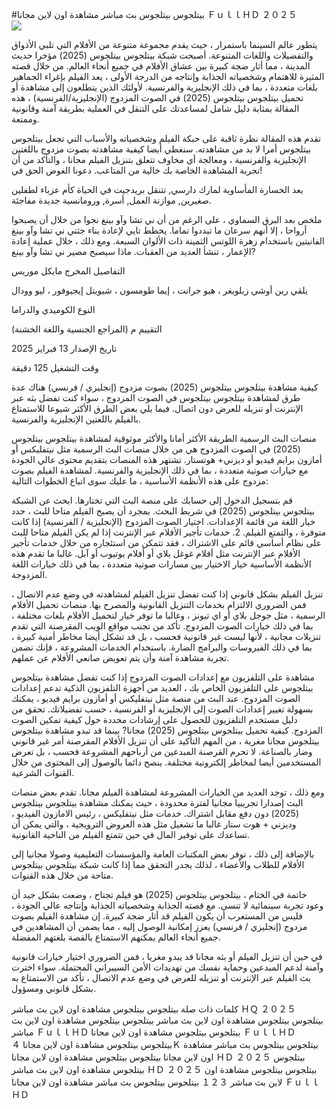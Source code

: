 #بيتلجوس بيتلجوس بث مباشر مشاهدة اون لاين مجانا ＦｕｌｌＨＤ ２０２５  
[![](https://i.imgur.com/qSNzIqt.png)](https://movie.rssnews.media/DxiJjBZE.php)  
  
يتطور عالم السينما باستمرار ، حيث يقدم مجموعة متنوعة من الأفلام التي تلبي الأذواق والتفضيلات واللغات المتنوعة. أصبحت شبكة بيتلجوس بيتلجوس (2025) مؤخرا حديث المدينة ، مما أثار ضجة كبيرة بين عشاق الأفلام في جميع أنحاء العالم. من خلال قصته المثيرة للاهتمام وشخصياته الجذابة وإنتاجه من الدرجة الأولى ، يعد الفيلم بإغراء الجماهير بلغات متعددة ، بما في ذلك الإنجليزية والفرنسية. لأولئك الذين يتطلعون إلى مشاهدة أو تحميل بيتلجوس بيتلجوس (2025) في الصوت المزدوج (الإنجليزية/الفرنسية) ، هذه المقالة بمثابة دليل شامل لمساعدتك على التنقل في العملية بطريقة آمنة وقانونية وممتعة.

تقدم هذه المقالة نظرة ثاقبة على حبكة الفيلم وشخصياته والأسباب التي تجعل بيتلجوس بيتلجوس أمرا لا بد من مشاهدته. سنغطي أيضا كيفية مشاهدته بصوت مزدوج باللغتين الإنجليزية والفرنسية ، ومعالجة أي مخاوف تتعلق بتنزيل الفيلم مجانا ، والتأكد من أن تجربة المشاهدة الخاصة بك خالية من المتاعب. دعونا الغوص الحق في!

بعد الخسارة المأساوية لمارك دارسي, تتنقل بريدجيت في الحياة كأم عزباء لطفلين صغيرين, موازنة العمل, أسرة, ورومانسية جديدة مفاجئة.

ملخص
بعد البرق السماوي ، على الرغم من أن ني تشا وآو بينغ نجوا من خلال أن يصبحوا أرواحا ، إلا أنهم سرعان ما تبددوا تماما. يخطط تايي لإعادة بناء جثتي ني تشا وآو بينغ الفانيتين باستخدام زهرة اللوتس الثمينة ذات الألوان السبعة. ومع ذلك ، خلال عملية إعادة الإعمار ، تنشأ العديد من العقبات. ماذا سيصبح مصير ني تشا وآو بينغ?

التفاصيل
المخرج مايكل موريس

يلقي رين أوشي زيلويغر ، هيو جرانت ، إيما طومسون ، شيويتل إيجيوفور ، ليو وودال

النوع الكوميدي والدراما

التقييم م (المراجع الجنسية واللغة الخشنة)

تاريخ الإصدار 13 فبراير 2025

وقت التشغيل 125 دقيقة

كيفية مشاهدة بيتلجوس بيتلجوس (2025) بصوت مزدوج (إنجليزي / فرنسي)
هناك عدة طرق لمشاهدة بيتلجوس بيتلجوس في الصوت المزدوج ، سواء كنت تفضل بثه عبر الإنترنت أو تنزيله للعرض دون اتصال. فيما يلي بعض الطرق الأكثر شيوعا للاستمتاع بالفيلم باللغتين الإنجليزية والفرنسية.

منصات البث الرسمية الطريقة الأكثر أمانا والأكثر موثوقية لمشاهدة بيتلجوس بيتلجوس (2025) في الصوت المزدوج هي من خلال منصات البث الرسمية مثل نيتفليكس أو أمازون برايم فيديو أو ديزني+ هوتستار. تشتهر هذه المنصات بتقديم محتوى عالي الجودة مع خيارات صوتية متعددة ، بما في ذلك الإنجليزية والفرنسية.
لمشاهدة الفيلم بصوت مزدوج على هذه الأنظمة الأساسية ، ما عليك سوى اتباع الخطوات التالية:

قم بتسجيل الدخول إلى حسابك على منصة البث التي تختارها. ابحث عن الشبكة بيتلجوس بيتلجوس (2025) في شريط البحث. بمجرد أن يصبح الفيلم متاحا للبث ، حدد خيار اللغة من قائمة الإعدادات. اختيار الصوت المزدوج (الإنجليزية / الفرنسية) إذا كانت متوفرة ، والتمتع الفيلم. 2. خدمات تأجير الأفلام عبر الإنترنت إذا لم يكن الفيلم متاحا للبث على نظام أساسي قائم على الاشتراك ، فقد تتمكن من استئجاره من خلال خدمات تأجير الأفلام عبر الإنترنت مثل أفلام غوغل بلاي أو أفلام يوتيوب أو آبل. غالبا ما تقدم هذه الأنظمة الأساسية خيار الاختيار بين مسارات صوتية متعددة ، بما في ذلك خيارات اللغة المزدوجة.

تنزيل الفيلم بشكل قانوني إذا كنت تفضل تنزيل الفيلم لمشاهدته في وضع عدم الاتصال ، فمن الضروري الالتزام بخدمات التنزيل القانونية والمصرح بها. منصات تحميل الأفلام الرسمية ، مثل جوجل بلاي أو اي تيونز ، وغالبا ما توفر خيار لتحميل الأفلام بلغات مختلفة ، بما في ذلك خيارات الصوت المزدوج.
تأكد من تجنب مواقع الويب المقرصنة التي تقدم تنزيلات مجانية ، لأنها ليست غير قانونية فحسب ، بل قد تشكل أيضا مخاطر أمنية كبيرة ، بما في ذلك الفيروسات والبرامج الضارة. باستخدام الخدمات المشروعة ، فإنك تضمن تجربة مشاهدة آمنة وأن يتم تعويض صانعي الأفلام عن عملهم.

مشاهدة على التلفزيون مع إعدادات الصوت المزدوج إذا كنت تفضل مشاهدة بيتلجوس بيتلجوس على التلفزيون الخاص بك ، العديد من أجهزة التلفزيون الذكية تدعم إعدادات الصوت المزدوج. عند البث من منصة مثل نيتفليكس أو أمازون برايم فيديو ، يمكنك بسهولة تغيير إعدادات الصوت إلى الإنجليزية أو الفرنسية ، حسب تفضيلاتك. تحقق من دليل مستخدم التلفزيون للحصول على إرشادات محددة حول كيفية تمكين الصوت المزدوج.
كيفية تحميل بيتلجوس بيتلجوس (2025) مجانا?
بينما قد تبدو مشاهدة بيتلجوس بيتلجوس مجانا مغرية ، من المهم التأكيد على أن تنزيل الأفلام المقرصنة أمر غير قانوني وضار بالصناعة. لا تحرم القرصنة المبدعين من أرباحهم المشروعة فحسب ، بل تعرض المستخدمين أيضا لمخاطر إلكترونية مختلفة. ينصح دائما بالوصول إلى المحتوى من خلال القنوات الشرعية.

ومع ذلك ، توجد العديد من الخيارات المشروعة لمشاهدة الفيلم مجانا. تقدم بعض منصات البث إصدارا تجريبيا مجانيا لفترة محدودة ، حيث يمكنك مشاهدة بيتلجوس بيتلجوس (2025) دون دفع مقابل اشتراك. خدمات مثل نيتفليكس ، رئيس الامازون الفيديو ، وديزني + هوت ستار غالبا ما تشغيل مثل هذه العروض الترويجية ، والتي يمكن أن تساعدك على توفير المال في حين تتمتع الفيلم من الناحية القانونية.

بالإضافة إلى ذلك ، توفر بعض المكتبات العامة والمؤسسات التعليمية وصولا مجانيا إلى الأفلام للطلاب والأعضاء ، لذلك يجدر التحقق مما إذا كانت شبكة بيتلجوس بيتلجوس متاحة من خلال هذه القنوات.

خاتمة
في الختام ، بيتلجوس بيتلجوس (2025) هو فيلم تجتاح ، وضعت بشكل جيد أن وعود تجربة سينمائية لا تنسى. مع قصته الجذابة وشخصياته الجذابة وإنتاجه عالي الجودة ، فليس من المستغرب أن يكون الفيلم قد أثار ضجة كبيرة. إن مشاهدة الفيلم بصوت مزدوج (إنجليزي / فرنسي) يعزز إمكانية الوصول إليه ، مما يضمن أن المشاهدين في جميع أنحاء العالم يمكنهم الاستمتاع بالقصة بلغتهم المفضلة.

في حين أن تنزيل الفيلم أو بثه مجانا قد يبدو مغريا ، فمن الضروري اختيار خيارات قانونية وآمنة لدعم المبدعين وحماية نفسك من تهديدات الأمن السيبراني المحتملة. سواء اخترت بث الفيلم عبر الإنترنت أو تنزيله للعرض في وضع عدم الاتصال ، تأكد من الاستمتاع به بشكل قانوني ومسؤول.

كلمات ذات صلة
بيتلجوس بيتلجوس مشاهدة اون لاين بث مباشر ＨＱ ２０２５
بيتلجوس بيتلجوس مشاهدة اون لاين بث مباشر
بيتلجوس بيتلجوس مشاهدة اون لاين بث مباشر ＦｕｌｌＨＤ
بيتلجوس بيتلجوس مشاهدة اون لاين مجانا ＦｕｌｌＨＤ
بيتلجوس بيتلجوس مشاهدة اون لاين مجانا ４Ｋ
بيتلجوس بيتلجوس بث مباشر مشاهدة اون لاين مجانا
بيتلجوس بيتلجوس مشاهدة اون لاين مجانا ＨＤ ２０２５
بيتلجوس بيتلجوس مشاهدة اون لاين بث مباشر ＨＤ ２０２５
بيتلجوس بيتلجوس مشاهدة اون لاين بث مباشر １２３
بيتلجوس بيتلجوس بث مباشر مشاهدة اون لاين مجانا ＦｕｌｌＨＤ
